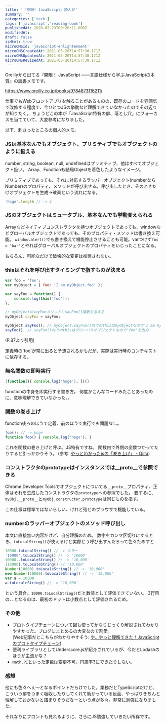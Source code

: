 ```yaml
---
title: '『開眼! JavaScript』読んだ'
summary: ''
categories: ['tech']
tags: ['javascript','reading-book']
publishedAt: 2020-02-23T09:20:11.000Z
modifiedAt: 
draft: false
isHtml: true
microCMSId: 'javascript-enlightenment'
microCMSCreatedAt: 2021-03-20T14:57:30.171Z
microCMSUpdatedAt: 2021-03-20T14:57:30.171Z
microCMSRevisedAt: 2021-03-20T14:57:30.171Z
---
```

<p>Oreillyから出てる『開眼！ JavaScript ――言語仕様から学ぶJavaScriptの本質』の読書メモです。</p>
<p><a href="https://www.oreilly.co.jp/books/9784873116211/">https://www.oreilly.co.jp/books/9784873116211/</a></p>
<p>仕事でもWebフロントアプリを触ることがあるものの、既存のコードを雰囲気で改修する程度で、今ひとつJSの挙動など理解できていなかったのでその辺りが知りたく。
ちょうどこの本が「JavaScript特有の癖、落とし穴」にフォーカスを当てていて、大変参考になりました。</p>
<p>以下、刺さったところの個人的メモ。</p>
<h3 id="jsは基本なんでもオブジェクト、プリミティブでもオブジェクトのように扱える">JSは基本なんでもオブジェクト、プリミティブでもオブジェクトのように扱える</h3>
<p>number, string, boolean, null, undefinedはプリミティブ、他はすべてオブジェクト扱い。
Array、Functionも結局Objectを着色したようなイメージ。</p>
<p>プリミティブであっても、それに対応するラッパーオブジェクト(numberならNumber)のプロパティ、メソッドが呼び出せる。呼び出したとき、そのときだけオブジェクトを生成→破棄という流れになる。</p>


```javascript
'hoge'.length // -> 4

```


<h3 id="jsのオブジェクトはミュータブル、基本なんでも挙動変えられる">JSのオブジェクトはミュータブル、基本なんでも挙動変えられる</h3>
<p>Arrayなどネイティブコンストラクタを持つオブジェクトであっても、windowなどグローバルオブジェクトであっても、そのプロパティ・メソッドは書き換え可能。
<code>window.alert()</code>でも書き換えて機能停止させることも可能。varつけず<code>foo = &#39;bar&#39;</code>とやればグローバルオブジェクトのプロパティをいじったことになる。</p>
<p>もちろん、可能なだけで破壊的な変更は推奨されない。</p>
<h3 id="thisはそれを呼び出すタイミングで指すものが決まる">thisはそれを呼び出すタイミングで指すものが決まる</h3>


```javascript
var foo = 'foo';
var myObject = { foo: 'I am myObject.foo' };

var sayFoo = function() {
    console.log(this['foo']);
};

// myObjectのsayFooメソッドにsayFoo()関数を与える
myObject.sayFoo = sayFoo;

myObject.sayFoo(); // myObject.sayFoo()内でのthisはmyObjectなので'I am myObject.foo'を出力
sayFoo(); // sayFoo()内でのthisはグローバルオブジェクトなので'foo'を出力

```


<p>(P.87より引用)</p>
<p>定義時の&#39;foo&#39;が常に出ると予想されるかもだが、実際は実行時のコンテキストに依存する。</p>
<h3 id="無名関数の即時実行">無名関数の即時実行</h3>


```javascript
(function(){ console.log('hoge'); })()

```


<p>functionの中身を即実行する書き方。
何度かこんなコードみたことあったのに、意味理解できていなかった。。</p>
<h3 id="関数の巻き上げ">関数の巻き上げ</h3>
<p>function後ろのほうで定義、前のほうで実行でも問題なし。</p>


```javascript
foo(); // -> hoge
function foo() { console.log('hoge'); }

```


<p>これを関数の巻き上げと呼ぶ。JS特有ですね。
関数内で外側の変数つかってたりすると引っかかりそう。
(参考: <a href="https://qiita.com/39_isao/items/d9d80e98b5bd1938bc1d">やっとわかったjsの「巻き上げ」 - Qiita</a>)</p>
<h3 id="コンストラクタのprototypeはインスタンスでは__proto__で参照できる">コンストラクタのprototypeはインスタンスでは__proto__で参照できる</h3>
<p>Chrome Developer Toolsでオブジェクトについてる<code>__proto__</code>プロパティ、正体はそれを生成したコンストラクタの<code>prototype</code>への参照でした。
要するに、<code>myObj.__proto__</code>と<code>myObj.constructor.prototype</code>は同じものを指す。</p>
<p>この仕様は標準ではないらしい、けれど殆どのブラウザで機能している。</p>
<h3 id="numberのラッパーオブジェクトのメソッド呼び出し">numberのラッパーオブジェクトのメソッド呼び出し</h3>
<p>本文に直接無い内容だけど、自分理解のため。
数字をカンマ区切りにするとき、<code>toLocalString()</code>が使えるけど実際どう呼び出すんだろって色々ためすと</p>


```javascript
10000.toLocalString() // -> エラー
'10000'.toLocalString() // -> '10000'
10000..toLocaleString() // -> '10,000'
(10000).toLocaleString() // '10,000'
Number(10000).toLocaleString() // -> '10,000'
new Number(10000).toLocaleString() // -> '10,000'
var a = 10000
a.toLocaleString() // -> '10,000'

```


<p>という具合。<code>10000.toLocalString()</code>だと数値として評価できていない。
3行目の<code>..</code>となるのは、最初のドットは小数点として評価されるため。</p>
<h3 id="その他">その他</h3>
<ul>
<li>プロトタイプチェーンについて図も使ってかなりじっくり解説されてわかりやすかった。ブログにまとめるの大変なので割愛。<br>(Web記事だとこちらがわかりやすそう: <a href="https://maeharin.hatenablog.com/entry/20130215/javascript_prototype_chain">や...やっと理解できた！JavaScriptのプロトタイプチェーン</a>)</li>
<li>便利ライブラリとしてUnderscore.jsが紹介されているが、今だとLodashのほうが主流かな？</li>
<li><code>Math.PI</code>といった定数は変更不可。円周率3にできたりしない。</li>
</ul>
<h3 id="感想">感想</h3>
<p>他にも色々へぇ〜となるポイントだらけでした。業務だとTypeScriptだけど、こういう癖をうまく吸収したりしてくれて助かっている反面、やっぱりきちんと理解しておかないと詰まりそうだなーという点が多々。非常に勉強になりました。</p>
<p>それなりにフロントも見れるように、さらにJS勉強していきたい所存です。</p>

    